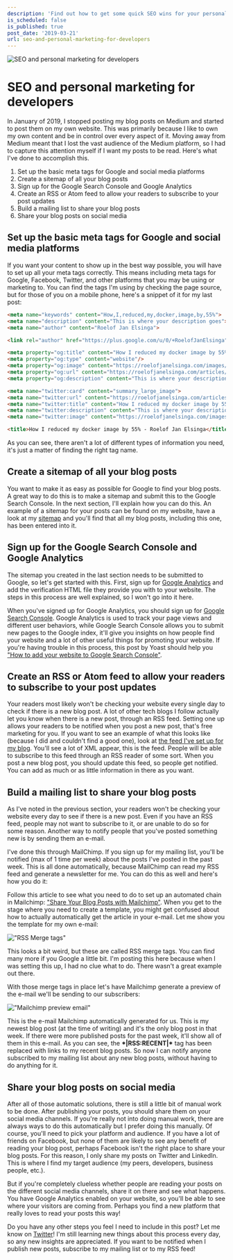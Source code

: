 ```yaml
---
description: 'Find out how to get some quick SEO wins for your personal blog! This post is specifically aimed to developers, because we often have trouble selling ourselves.'
is_scheduled: false
is_published: true
post_date: '2019-03-21'
url: seo-and-personal-marketing-for-developers
---
```

![SEO and personal marketing for developers](/images/articles/google-analytics.png)

# SEO and personal marketing for developers
In January of 2019, I stopped posting my blog posts on Medium and started to 
post them on my own website. This was primarily because I like to 
own my own content and be in control over every aspect of it. 
Moving away from Medium meant that I lost the vast audience of the 
Medium platform, so I had to capture this attention myself if I want 
my posts to be read. Here's what I've done to accomplish this.

1. Set up the basic meta tags for Google and social media platforms
2. Create a sitemap of all your blog posts
3. Sign up for the Google Search Console and Google Analytics
4. Create an RSS or Atom feed to allow your readers to subscribe to your post updates
5. Build a mailing list to share your blog posts
6. Share your blog posts on social media

## Set up the basic meta tags for Google and social media platforms
If you want your content to show up in the best way possible, 
you will have to set up all your meta tags correctly. 
This means including meta tags for Google, Facebook, Twitter, 
and other platforms that you may be using or marketing to. 
You can find the tags I'm using by checking the page source, 
but for those of you on a mobile phone, here's a snippet of it for my last post:

```html 
<meta name="keywords" content="How,I,reduced,my,docker,image,by,55%">
<meta name="description" content="This is where your description goes">
<meta name="author" content="Roelof Jan Elsinga">

<link rel="author" href="https://plus.google.com/u/0/+RoelofJanElsinga"/>

<meta property="og:title" content="How I reduced my docker image by 55% - Roelof Jan Elsinga"/>
<meta property="og:type" content="website"/>
<meta property="og:image" content="https://roelofjanelsinga.com/images/articles/steel_tower.jpeg"/>
<meta property="og:url" content="https://roelofjanelsinga.com/articles/how-i-reduced-my-docker-image-by-55-percent"/>
<meta property="og:description" content="This is where your description goes"/>

<meta name="twitter:card" content="summary_large_image">
<meta name="twitter:url" content="https://roelofjanelsinga.com/articles/how-i-reduced-my-docker-image-by-55-percent">
<meta name="twitter:title" content="How I reduced my docker image by 55% - Roelof Jan Elsinga">
<meta name="twitter:description" content="This is where your description goes">
<meta name="twitter:image" content="https://roelofjanelsinga.com/images/articles/steel_tower.jpeg">

<title>How I reduced my docker image by 55% - Roelof Jan Elsinga</title>
```


As you can see, there aren't a lot of different types of information you need, it's just a matter of finding the 
right tag name. 


## Create a sitemap of all your blog posts
You want to make it as easy as possible for Google to find your blog posts. A great way to do this is to 
make a sitemap and submit this to the Google Search Console. In the next section, I'll explain how you can do this. 
An example of a sitemap for your posts can be found on my website, 
have a look at my [sitemap](https://roelofjanelsinga.com/sitemap.xml) 
and you'll find that all my blog posts, including this one, has been entered into it. 

## Sign up for the Google Search Console and Google Analytics
The sitemap you created in the last section needs to be submitted to Google, so let's get started with this. 
First, sign up for [Google Analytics](https://analytics.google.com) and add the verification 
HTML file they provide you with to your website. The steps in this process are well explained, 
so I won't go into it here. 

When you've signed up for Google Analytics, you should sign up for 
[Google Search Console](https://search.google.com/search-console/about). 
Google Analytics is used to track your page views and different user behaviors, 
while Google Search Console allows you to submit new pages to the Google index, 
it'll give you insights on how people find your website and a lot of other 
useful things for promoting your website. If you're having trouble in this process, 
this post by Yoast should help you 
["How to add your website to Google Search Console"](https://yoast.com/wordpress/plugins/seo/add-website-google-search-console/).


## Create an RSS or Atom feed to allow your readers to subscribe to your post updates
Your readers most likely won't be checking your website every single day to check if there is a new blog post. 
A lot of other tech blogs I follow actually let you know when there is a new post, through an RSS feed. 
Setting one up allows your readers to be notified when you post a new post, that's free marketing for you. 
If you want to see an example of what this looks like (because I did and couldn't find a good one), 
look at [the feed I've set up for my blog](https://roelofjanelsinga.com/feed). 
You'll see a lot of XML appear, this is the feed. People will be able to subscribe to this feed 
through an RSS reader of some sort. When you post a new blog post, you should update this feed, 
so people get notified. You can add as much or as little information in there as you want.


## Build a mailing list to share your blog posts
As I've noted in the previous section, your readers won't be checking your website every day to 
see if there is a new post. Even if you have an RSS feed, people may not want to subscribe to it, 
or are unable to do so for some reason. Another way to notify people that you've posted something 
new is by sending them an e-mail. 

I've done this through MailChimp. If you sign up for my mailing list, you'll be notified 
(max of 1 time per week) about the posts I've posted in the past week. This is all done automatically, 
because MailChimp can read my RSS feed and generate a newsletter for me. You can do this as well 
and here's how you do it:

Follow this article to see what you need to do to set up an automated chain in Mailchimp: 
["Share Your Blog Posts with Mailchimp"](https://mailchimp.com/help/share-your-blog-posts-with-mailchimp/). 
When you get to the stage where you need to create a template, you might get confused about 
how to actually automatically get the article in your e-mail. 
Let me show you the template for my own e-mail:

!["RSS Merge tags"](/images/articles/seo-and-personal-marketing-for-developers/rss-merge-tags.png)

This looks a bit weird, but these are called RSS merge tags. You can find many more if you Google a little bit. 
I'm posting this here because when I was setting this up, I had no clue what to do. 
There wasn't a great example out there.

With those merge tags in place let's have Mailchimp generate a preview of the 
e-mail we'll be sending to our subscribers:

!["Mailchimp preview email"](/images/articles/seo-and-personal-marketing-for-developers/rss-filled-in-email.png)

This is the e-mail Mailchimp automatically generated for us. This is my newest blog post 
(at the time of writing) and it's the only blog post in that week. 
If there were more published posts for the past week, 
it'll show all of them in this e-mail. As you can see, the **\*|RSS:RECENT|\***
tag has been replaced with links to my recent blog posts. 
So now I can notify anyone subscribed to my mailing list about any new blog posts, 
without having to do anything for it. 

## Share your blog posts on social media
After all of those automatic solutions, there is still a little bit of manual work to be done. 
After publishing your posts, you should share them on your social media channels. 
If you're really not into doing manual work, there are always ways to do this automatically 
but I prefer doing this manually. Of course, you'll need to pick your platform and audience. 
If you have a lot of friends on Facebook, but none of them 
are likely to see any benefit of reading your blog post, perhaps Facebook isn't the right place to share 
your blog posts. For this reason, I only share my posts on Twitter and LinkedIn. This is where I find 
my target audience (my peers, developers, business people, etc.). 

But if you're completely clueless whether people are reading your posts on the different social media 
channels, share it on there and see what happens. You have Google Analytics enabled on your website, 
so you'll be able to see where your visitors are coming from. Perhaps you find a new platform that really 
loves to read your posts this way!

Do you have any other steps you feel I need to include in this post? Let me know on 
[Twitter](https://twitter.com/RJElsinga)! 
I'm still learning new things about this process every day, so any new insights are appreciated. 
If you want to be notified when I publish new posts, subscribe to my mailing list or to my RSS feed!

